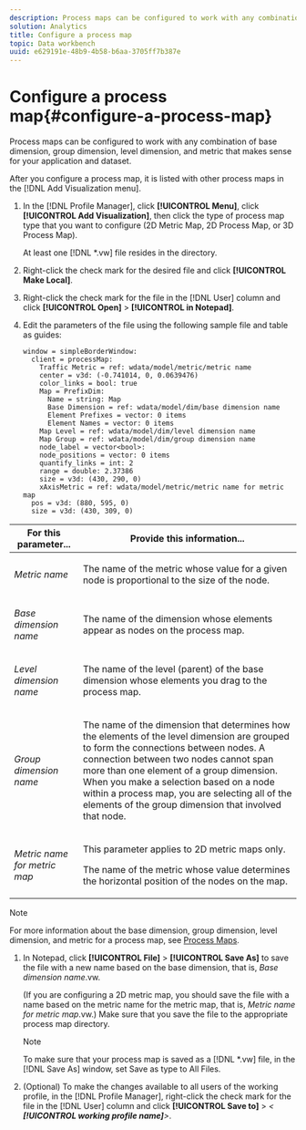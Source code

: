 ```yaml
---
description: Process maps can be configured to work with any combination of base dimension, group dimension, level dimension, and metric that makes sense for your application and dataset.
solution: Analytics
title: Configure a process map
topic: Data workbench
uuid: e629191e-48b9-4b58-b6aa-3705ff7b387e
---
```


# Configure a process map{#configure-a-process-map}

Process maps can be configured to work with any combination of base dimension, group dimension, level dimension, and metric that makes sense for your application and dataset.

 After you configure a process map, it is listed with other process maps in the [!DNL Add Visualization menu]. 

1. In the [!DNL Profile Manager], click **[!UICONTROL Menu]**, click **[!UICONTROL Add Visualization]**, then click the type of process map type that you want to configure (2D Metric Map, 2D Process Map, or 3D Process Map).

   At least one [!DNL *.vw] file resides in the directory. 

1. Right-click the check mark for the desired file and click **[!UICONTROL Make Local]**.
1. Right-click the check mark for the file in the [!DNL User] column and click **[!UICONTROL Open]** > **[!UICONTROL in Notepad]**.
1. Edit the parameters of the file using the following sample file and table as guides:

   ```
   window = simpleBorderWindow: 
     client = processMap: 
       Traffic Metric = ref: wdata/model/metric/metric name
       center = v3d: (-0.741014, 0, 0.0639476)
       color_links = bool: true
       Map = PrefixDim: 
         Name = string: Map
         Base Dimension = ref: wdata/model/dim/base dimension name
         Element Prefixes = vector: 0 items
         Element Names = vector: 0 items
       Map Level = ref: wdata/model/dim/level dimension name
       Map Group = ref: wdata/model/dim/group dimension name
       node_label = vector<bool>: 
       node_positions = vector: 0 items
       quantify_links = int: 2
       range = double: 2.37386
       size = v3d: (430, 290, 0)
       xAxisMetric = ref: wdata/model/metric/metric name for metric map
     pos = v3d: (880, 595, 0)
     size = v3d: (430, 309, 0)
   ```

<table id="table_3F072DB1B68746C49DF9332718982EBE"> 
 <thead> 
  <tr> 
   <th colname="col1" class="entry"> For this parameter... </th> 
   <th colname="col2" class="entry"> Provide this information... </th> 
  </tr> 
 </thead>
 <tbody> 
  <tr> 
   <td colname="col1"> <p><i>Metric name</i> </p> </td> 
   <td colname="col2"> <p>The name of the metric whose value for a given node is proportional to the size of the node. </p> </td> 
  </tr> 
  <tr> 
   <td colname="col1"> <p><i>Base dimension name</i> </p> </td> 
   <td colname="col2"> <p>The name of the dimension whose elements appear as nodes on the process map. </p> </td> 
  </tr> 
  <tr> 
   <td colname="col1"> <p><i>Level dimension name</i> </p> </td> 
   <td colname="col2"> <p>The name of the level (parent) of the base dimension whose elements you drag to the process map. </p> </td> 
  </tr> 
  <tr> 
   <td colname="col1"> <p><i>Group dimension name</i> </p> </td> 
   <td colname="col2"> <p>The name of the dimension that determines how the elements of the level dimension are grouped to form the connections between nodes. A connection between two nodes cannot span more than one element of a group dimension. When you make a selection based on a node within a process map, you are selecting all of the elements of the group dimension that involved that node. </p> </td> 
  </tr> 
  <tr> 
   <td colname="col1"> <p><i>Metric name for metric map</i> </p> </td> 
   <td colname="col2"> <p>This parameter applies to 2D metric maps only. </p> <p>The name of the metric whose value determines the horizontal position of the nodes on the map. </p> </td> 
  </tr> 
 </tbody> 
</table>

   >[!NOTE]
   >
   >For more information about the base dimension, group dimension, level dimension, and metric for a process map, see [Process Maps](../../../home/c-get-started/c-analysis-vis/c-proc-maps/c-proc-maps.md#concept-880aee224404429785b733a4e80d275e).

1. In Notepad, click **[!UICONTROL File]** > **[!UICONTROL Save As]** to save the file with a new name based on the base dimension, that is, *Base dimension name*.vw.

   (If you are configuring a 2D metric map, you should save the file with a name based on the metric name for the metric map, that is, *Metric name for metric map*.vw.) Make sure that you save the file to the appropriate process map directory.

   >[!NOTE]
   >
   >To make sure that your process map is saved as a [!DNL *.vw] file, in the [!DNL Save As] window, set Save as type to All Files.

1. (Optional) To make the changes available to all users of the working profile, in the [!DNL Profile Manager], right-click the check mark for the file in the [!DNL User] column and click **[!UICONTROL Save to]** > *< **[!UICONTROL working profile name]**>*.

